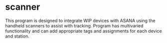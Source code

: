 # scanner

This program is designed to integrate WIP devices with ASANA
using the handheld scanners to assist with tracking. 
Program has multivaried functionality and can add appropriate 
tags and assignments for each device and station.
